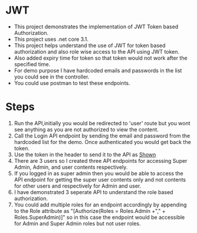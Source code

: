 # JWT
- This project demonstrates the implementation of JWT Token based Authorization.
- This project uses .net core 3.1.
- This project helps understand the use of JWT for token based authorization and also role wise access to the API using JWT token.
- Also added expiry time for token so that token would not work after the specified time.
- For demo purpose I have hardcoded emails and passwords in the list you could see in the controller.
- You could use postman to test these endpoints.

  
 # Steps
 1. Run the API,initially you would be redirected to 'user' route but you wont see anything as you are not authorized to view the content.
 2. Call the Login API endpoint by sending the email and password from the hardcoded list for the demo. Once authenticated you would get back the token.
 3. Use the token in the header to send it to the API as [Shown](https://prnt.sc/s8odah)
 3. There are 3 users so I created three API endpoints for accessing Super Admin, Admin, and user contents respectively.
 4. If you logged in as super admin then you would be able to access the API endpoint for getting the super user contents only and not contents for other users and respectively for Admin and user.
 5. I have demonstrated 3 seperate API to understand the role based authorization.
 6. You could add multiple roles for an endpoint accordingly by appending to the Role attribute as "[Authorize(Roles = Roles.Admin +"," + Roles.SuperAdmin)]" so in this case the endpoint would be accessible for Admin and Super Admin roles but not user roles.
